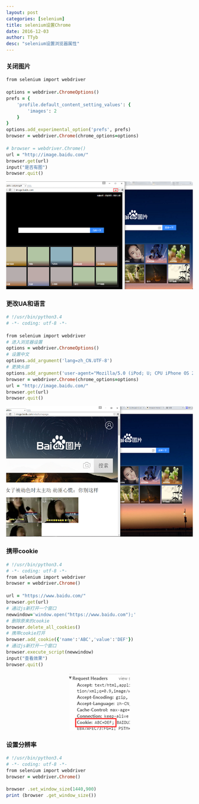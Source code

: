 ```yaml
---
layout: post
categories: [selenium]
title: selenium设置Chrome
date: 2016-12-03
author: TTyb
desc: "selenium设置浏览器属性"
---
```


### 关闭图片

~~~ruby
from selenium import webdriver

options = webdriver.ChromeOptions()
prefs = {
    'profile.default_content_setting_values': {
        'images': 2
    }
}
options.add_experimental_option('prefs', prefs)
browser = webdriver.Chrome(chrome_options=options)

# browser = webdriver.Chrome()
url = "http://image.baidu.com/"
browser.get(url)
input("是否有图")
browser.quit()

~~~

<p style="text-align:center"><img src="/static/postimage/selenium/browser/996148-20161203114330787-1216998587.png" class="img-responsive center-block"/></p>

### 更改UA和语言

~~~ruby
# !/usr/bin/python3.4
# -*- coding: utf-8 -*-

from selenium import webdriver
# 进入浏览器设置
options = webdriver.ChromeOptions()
# 设置中文
options.add_argument('lang=zh_CN.UTF-8')
# 更换头部
options.add_argument('user-agent="Mozilla/5.0 (iPod; U; CPU iPhone OS 2_1 like Mac OS X; ja-jp) AppleWebKit/525.18.1 (KHTML, like Gecko) Version/3.1.1 Mobile/5F137 Safari/525.20"')
browser = webdriver.Chrome(chrome_options=options)
url = "http://image.baidu.com/"
browser.get(url)
browser.quit()
~~~

<p style="text-align:center"><img src="/static/postimage/selenium/browser/996148-20161203115018521-1738483123.png" class="img-responsive center-block"/></p>

### 携带cookie

~~~ruby
# !/usr/bin/python3.4
# -*- coding: utf-8 -*-
from selenium import webdriver
browser = webdriver.Chrome()

url = "https://www.baidu.com/"
browser.get(url)
# 通过js新打开一个窗口
newwindow='window.open("https://www.baidu.com");'
# 删除原来的cookie
browser.delete_all_cookies()
# 携带cookie打开
browser.add_cookie({'name':'ABC','value':'DEF'})
# 通过js新打开一个窗口
browser.execute_script(newwindow)
input("查看效果")
browser.quit()
~~~

<p style="text-align:center"><img src="/static/postimage/selenium/browser/996148-20161205140547554-2049984391.png" class="img-responsive center-block"/></p>

### 设置分辨率

~~~ruby
# !/usr/bin/python3.4
# -*- coding: utf-8 -*-
from selenium import webdriver
browser = webdriver.Chrome()

browser .set_window_size(1440,900)
print (browser .get_window_size())  
~~~